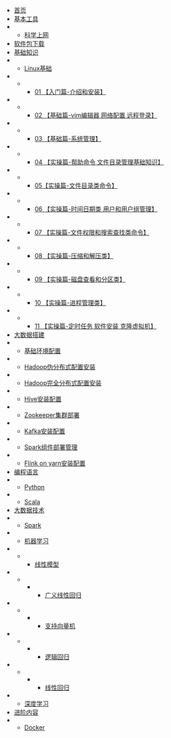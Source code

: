 <!-- docs/_sidebar.md -->

* [首页](README.md)
* [基本工具](fund-tools/fund-tools.md)
* * [科学上网](fund-tools/network.md)
* [软件包下载](software/software.md)
* [基础知识](fund-know/fund-know.md)
* * [Linux基础](fund-know/linux-fund/linux-fund.md)
* * * [01 【入门篇-介绍和安装】](fund-know/linux-fund/01.md)
* * * [02 【基础篇-vim编辑器 网络配置 远程登录】](fund-know/linux-fund/02.md)
* * * [03 【基础篇-系统管理】](fund-know/linux-fund/03.md)
* * * [04 【实操篇-帮助命令 文件目录管理基础知识】](fund-know/linux-fund/04.md)
* * * [05【实操篇-文件目录类命令】](fund-know/linux-fund/05.md)
* * * [06 【实操篇-时间日期类 用户和用户组管理】](fund-know/linux-fund/06.md)
* * * [07 【实操篇-文件权限和搜索查找类命令】](fund-know/linux-fund/07.md)
* * * [08 【实操篇-压缩和解压类】](fund-know/linux-fund/08.md)
* * * [09 【实操篇-磁盘查看和分区类】](fund-know/linux-fund/09.md)
* * * [10 【实操篇-进程管理类】](fund-know/linux-fund/10.md)
* * * [11 【实操篇-定时任务 软件安装 克隆虚拟机】](fund-know/linux-fund/11.md)
* [大数据搭建](bigdata-setup/bigdata-setup.md)
* * [基础环境配置](bigdata-setup/fund-env-setup.md)
* * [Hadoop伪分布式配置安装](bigdata-setup/hadoop-pseudo.md)
* * [Hadoop完全分布式配置安装](bigdata-setup/hadoop-distributed.md)
* * [Hive安装配置](bigdata-setup/hive.md)
* * [Zookeeper集群部署](bigdata-setup/zookeeper.md)
* * [Kafka安装配置](bigdata-setup/kafka.md)
* * [Spark组件部署管理](bigdata-setup/spark.md)
* * [Flink on yarn安装配置](bigdata-setup/flink.md)
* [编程语言](program/program.md)
* * [Python](program/python.md)
* * [Scala](program/scala.md)
* [大数据技术](tech/tech.md)
* * [Spark](tech/spark.md)
* * [机器学习](tech/ml/ml.md)
* * * [线性模型](tech/ml/linear/readme.md)
* * * * [广义线性回归](tech/ml/linear/glr/glr.md)
* * * * [支持向量机](tech/ml/linear/lsvm/lsvm.md)
* * * * [逻辑回归](tech/ml/linear/logic/logic-regression.md)
* * * * [线性回归](tech/ml/linear/regression/regression.md)
* * [深度学习](tech/dl.md)
* [进阶内容](advance/advance)
* * [Docker](advance/docker.md)
